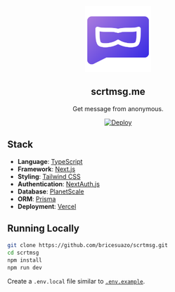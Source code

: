 <p align="center">
   <br/>
   <a href="https://scrtmsg.me" target="_blank"><img width="150px" src="https://raw.githubusercontent.com/bricesuazo/scrtmsg/main/public/images/scrtmsg-logo.png" /></a>
   <h2 align="center">scrtmsg.me</h2>
   <p align="center">Get message from anonymous.</p>

   <p align="center" style="align: center;">
      <a href="https://vercel.com/new/clone?repository-url=https://github.com/bricesuazo/scrtmsg">
        <img src="https://vercel.com/button" alt="Deploy" />
        </a>
   </p>
</p>

## Stack

- **Language**: [TypeScript](https://www.typescriptlang.org/)
- **Framework**: [Next.js](https://nextjs.org/)
- **Styling**: [Tailwind CSS](https://tailwindcss.com/)
- **Authentication**: [NextAuth.js](https://next-auth.js.org/)
- **Database**: [PlanetScale](https://planetscale.com/)
- **ORM**: [Prisma](https://www.prisma.io/)
- **Deployment**: [Vercel](https://vercel.com)

## Running Locally

```bash
git clone https://github.com/bricesuazo/scrtmsg.git
cd scrtmsg
npm install
npm run dev
```

Create a `.env.local` file similar to [`.env.example`](https://github.com/bricesuazo/scrtmsg/blob/main/.env.example).

